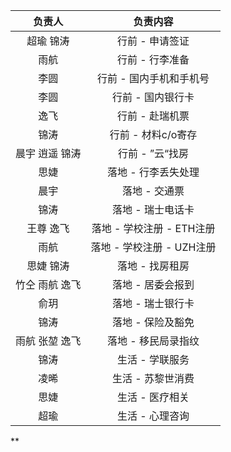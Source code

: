 |  **负责人** |      **负责内容**     |
| :------: | :---------------: |
|   超瑜 锦涛  |     行前 - 申请签证     |
|    雨航    |     行前 - 行李准备     |
|    李圆    |   行前 - 国内手机和手机号   |
|    李圆    |     行前 - 国内银行卡    |
|    逸飞    |     行前 - 赴瑞机票     |
|    锦涛    |    行前 - 材料c/o寄存   |
| 晨宇 逍遥 锦涛 |     行前 - ”云“找房    |
|    思婕    |    落地 - 行李丢失处理    |
|    晨宇    |      落地 - 交通票     |
|    锦涛    |     落地 - 瑞士电话卡    |
|   王尊 逸飞  | 落地 - 学校注册 - ETH注册 |
|    雨航    | 落地 - 学校注册 - UZH注册 |
|   思婕 锦涛  |     落地 - 找房租房     |
| 竹仝 雨航 逸飞 |     落地 - 居委会报到    |
|    俞玥    |     落地 - 瑞士银行卡    |
|    锦涛    |     落地 - 保险及豁免    |
| 雨航 张堃 逸飞 |    落地 - 移民局录指纹    |
|    锦涛    |     生活 - 学联服务     |
|    凌晞    |     生活 - 苏黎世消费    |
|    思婕    |     生活 - 医疗相关     |
|    超瑜    |     生活 - 心理咨询     |

**
